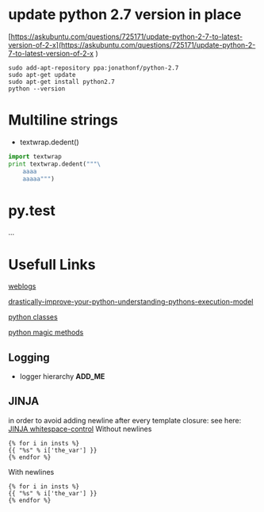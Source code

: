 
# update python 2.7 version in place

[https://askubuntu.com/questions/725171/update-python-2-7-to-latest-version-of-2-x](https://askubuntu.com/questions/725171/update-python-2-7-to-latest-version-of-2-x )   

```shell
sudo add-apt-repository ppa:jonathonf/python-2.7 
sudo apt-get update 
sudo apt-get install python2.7 
python --version  
```


# Multiline strings
* textwrap.dedent()
```python
import textwrap
print textwrap.dedent("""\
    aaaa
    aaaaa""")
```


# py.test
...

# Usefull Links  

[weblogs](https://www.artima.com/weblogs/viewpost.jsp?thread=240845) 
 
[drastically-improve-your-python-understanding-pythons-execution-model](http://www.jeffknupp.com/blog/2013/02/14/drastically-improve-your-python-understanding-pythons-execution-model/)   

[python classes](http://www.jeffknupp.com/blog/2014/06/18/improve-your-python-python-classes-and-object-oriented-programming/)   

[python magic methods](http://www.rafekettler.com/magicmethods.html#appendix1) 



## Logging
* logger hierarchy  **ADD_ME**



## JINJA
in order to avoid adding newline after every template closure:
see here: [JINJA whitespace-control](http://jinja.pocoo.org/docs/2.10/templates/#whitespace-control)
Without newlines  
```jinja2
{% for i in insts %}
{{ "%s" % i['the_var'] }}
{% endfor %}
```  
With newlines
```jinja2
{% for i in insts %}
{{ "%s" % i['the_var'] }}
{% endfor %}
```